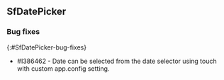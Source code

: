 ## SfDatePicker

### Bug fixes
{:#SfDatePicker-bug-fixes}

* \#I386462 - Date can be selected from the date selector using touch with custom app.config setting.